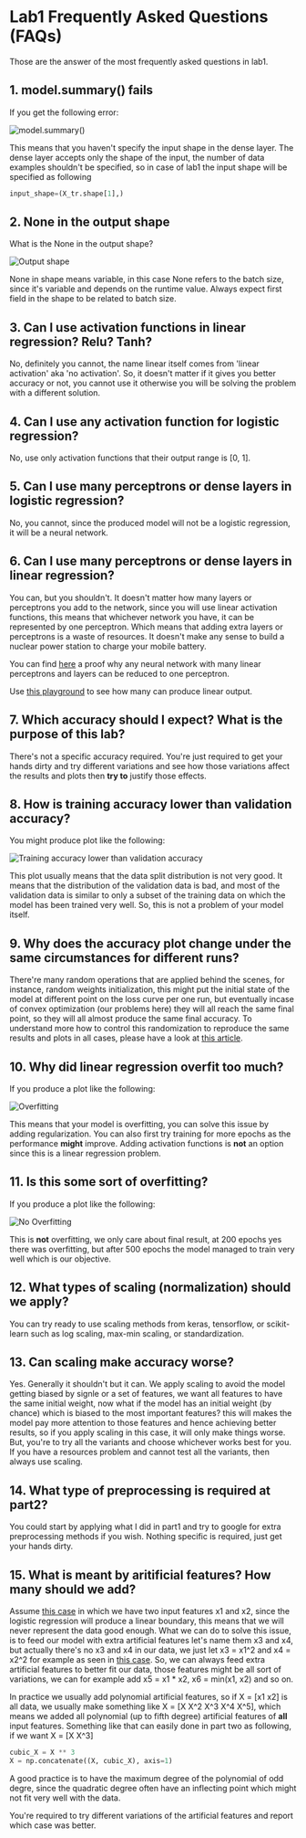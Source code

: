 # Lab1 Frequently Asked Questions (FAQs)

Those are the answer of the most frequently asked questions in lab1.

## 1. model.summary() fails

If you get the following error:

![model.summary()](model_summary_error.png)

This means that you haven't specify the input shape in the dense layer. The dense layer accepts only the shape of the input, the number of data examples shouldn't be specified, so in case of lab1 the input shape will be specified as following

```python
input_shape=(X_tr.shape[1],)
```

## 2. None in the output shape

What is the None in the output shape?

![Output shape](none_batch_size.png)

None in shape means variable, in this case None refers to the batch size, since it's variable and depends on the runtime value. Always expect first field in the shape to be related to batch size.

## 3. Can I use activation functions in linear regression? Relu? Tanh?

No, definitely you cannot, the name linear itself comes from 'linear activation' aka 'no activation'. So, it doesn't matter if it gives you better accuracy or not, you cannot use it otherwise you will be solving the problem with a different solution.

## 4. Can I use any activation function for logistic regression?

No, use only activation functions that their output range is [0, 1].

## 5. Can I use many perceptrons or dense layers in logistic regression?

No, you cannot, since the produced model will not be a logistic regression, it will be a neural network.

## 6. Can I use many perceptrons or dense layers in linear regression?

You can, but you shouldn't. It doesn't matter how many layers or perceptrons you add to the network, since you will use linear activation functions, this means that whichever network you have, it can be represented by one perceptron. Which means that adding extra layers or perceptrons is a waste of resources. It doesn't make any sense to build a nuclear power station to charge your mobile battery.

You can find [here](https://www.geeksforgeeks.org/activation-functions-neural-networks/) a proof why any neural network with many linear perceptrons and layers can be reduced to one perceptron.

Use [this playground](http://playground.tensorflow.org/#activation=linear&regularization=L2&batchSize=30&dataset=circle&regDataset=reg-plane&learningRate=0.03&regularizationRate=0.003&noise=0&networkShape=8,8,8,8,8,1&seed=0.18289&showTestData=false&discretize=true&percTrainData=50&x=true&y=true&xTimesY=false&xSquared=false&ySquared=false&cosX=false&sinX=false&cosY=false&sinY=false&collectStats=false&problem=classification&initZero=false&hideText=false) to see how many can produce linear output.

## 7. Which accuracy should I expect? What is the purpose of this lab?

There's not a specific accuracy required. You're just required to get your hands dirty and try different variations and see how those variations affect the results and plots then **try to** justify those effects.

## 8. How is training accuracy lower than validation accuracy?

You might produce plot like the following:

![Training accuracy lower than validation accuracy](training_lower_than_validation.png)

This plot usually means that the data split distribution is not very good. It means that the distribution of the validation data is bad, and most of the validation data is similar to only a subset of the training data on which the model has been trained very well. So, this is not a problem of your model itself.

## 9. Why does the accuracy plot change under the same circumstances for different runs?

There're many random operations that are applied behind the scenes, for instance, random weights initialization, this might put the initial state of the model at different point on the loss curve per one run, but eventually incase of convex optimization (our problems here) they will all reach the same final point, so they will all almost produce the same final accuracy. To understand more how to control this randomization to reproduce the same results and plots in all cases, please have a look at [this article](https://deeplizard.com/learn/video/HcW0DeWRggs).

## 10. Why did linear regression overfit too much?

If you produce a plot like the following:

![Overfitting](Overfitting.jpeg)

This means that your model is overfitting, you can solve this issue by adding regularization. You can also first try training for more epochs as the performance **might** improve. Adding activation functions is **not** an option since this is a linear regression problem.

## 11. Is this some sort of overfitting?

If you produce a plot like the following:

![No Overfitting](good_plot.jpeg)

This is **not** overfitting, we only care about final result, at 200 epochs yes there was overfitting, but after 500 epochs the model managed to train very well which is our objective.

## 12. What types of scaling (normalization) should we apply?

You can try ready to use scaling methods from keras, tensorflow, or scikit-learn such as log scaling, max-min scaling, or standardization.

## 13. Can scaling make accuracy worse?

Yes. Generally it shouldn't but it can. We apply scaling to avoid the model getting biased by signle or a set of features, we want all features to have the same initial weight, now what if the model has an initial weight (by chance) which is biased to the most important features? this will makes the model pay more attention to those features and hence achieving better results, so if you apply scaling in this case, it will only make things worse. But, you're to try all the variants and choose whichever works best for you. If you have a resources problem and cannot test all the variants, then always use scaling.

## 14. What type of preprocessing is required at part2?

You could start by applying what I did in part1 and try to google for extra preprocessing methods if you wish. Nothing specific is required, just get your hands dirty.

## 15. What is meant by aritificial features? How many should we add?

Assume [this case](http://playground.tensorflow.org/#activation=linear&regularization=L2&batchSize=30&dataset=circle&regDataset=reg-plane&learningRate=0.03&regularizationRate=0.003&noise=0&networkShape=1&seed=0.60487&showTestData=false&discretize=true&percTrainData=50&x=true&y=true&xTimesY=false&xSquared=false&ySquared=false&cosX=false&sinX=false&cosY=false&sinY=false&collectStats=false&problem=classification&initZero=false&hideText=false) in which we have two input features x1 and x2, since the logistic regression will produce a linear boundary, this means that we will never represent the data good enough. What we can do to solve this issue, is to feed our model with extra artificial features let's name them x3 and x4, but actually there's no x3 and x4 in our data, we just let x3 = x1^2 and x4 = x2^2 for example as seen in [this case](http://playground.tensorflow.org/#activation=linear&regularization=L2&batchSize=30&dataset=circle&regDataset=reg-plane&learningRate=0.03&regularizationRate=0.003&noise=0&networkShape=1&seed=0.60487&showTestData=false&discretize=true&percTrainData=50&x=true&y=true&xTimesY=false&xSquared=true&ySquared=true&cosX=false&sinX=false&cosY=false&sinY=false&collectStats=false&problem=classification&initZero=false&hideText=false). So, we can always feed extra artificial features to better fit our data, those features might be all sort of variations, we can for example add x5 = x1 * x2, x6 = min(x1, x2) and so on.

In practice we usually add polynomial artificial features, so if X = [x1 x2] is all data, we usually make something like X = [X X^2 X^3 X^4 X^5], which means we added all polynomial (up to fifth degree) artificial features of **all** input features. Something like that can easily done in part two as following, if we want X = [X X^3]

```python
cubic_X = X ** 3
X = np.concatenate((X, cubic_X), axis=1)
```

A good practice is to have the maximum degree of the polynomial of odd degre, since the quadratic degree often have an inflecting point which might not fit very well with the data.

You're required to try different variations of the artificial features and report which case was better.
